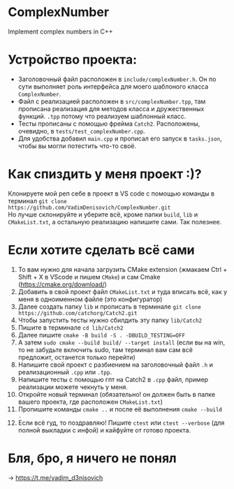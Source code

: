 # ComplexNumber
Implement complex numbers in C++

# Устройство проекта: 
- Заголовочный файл расположен в `include/complexNumber.h`. Он по сути выполняет роль интерфейса для моего шаблоного класса `ComplexNumber`. 
- Файл с реализацией расположен в `src/complexNumber.tpp`, там прописана реализация для методов класса и дружественных функций.
`.tpp` потому что реализуем шаблонный класс.
- Тесты прописаны c помощью фрейма `Catch2`. Расположены, очевидно, в `tests/test_complexNumber.cpp`.
- Для удобства добавил `main.cpp` и прописал его запуск в `tasks.json`, чтобы вы могли потестить что-то своё. 

# Как спиздить у меня проект :)?
Клонируете мой реп себе в проект в VS code c помощью команды в терминал `git clone https://github.com/VadimDenisovich/ComplexNumber.git` <br>
Но лучше склонируйте и уберите всё, кроме папки `build`, `lib` и `СMakeList.txt`, а остальную реализацию напишите сами. Так полезнее. 

# Если хотите сделать всё сами
1) То вам нужно для начала загрузить CMake extension (жмакаем Ctrl + Shift + X в VScode и пишем `CMake`) и сам Cmake (https://cmake.org/download/)  
2) Добавить в свой проект файл `CMakeList.txt` и туда вписать всё, как у меня в одноименном файле (это конфигуратор)
3) Далее создать папку `lib` и прописать в терминале `git clone https://github.com/catchorg/Catch2.git`
4) Чтобы запустить тесты нужно сбилдить эту папку `lib/Catch2` 
5) Пишите в терминале `cd lib/Catch2`
6) Далее пишите `cmake -B build -S . -DBUILD_TESTING=OFF`
7) А затем `sudo cmake --build build/ --target install` (если вы на win, то не забудьте включить sudo, там терминал вам сам всё предложит, останется только перейти)
8) Напишите свой проект с разбиением на заголовочный файл `.h` и реализационный `.cpp` или `.tpp`.
9) Напишите тесты с помощью гпт на Catch2 в `.cpp` файл, пример реализации можете чекнуть у меня. 
10) Откройте новый терминал (обязательно! он должен быть в папке вашего проекта, где расположен `CMakeList.txt`)
11) Пропишите команды `cmake ..` и после её выполнения `cmake --build .`
12) Если всё гуд, то поздравляю! Пишите `ctest` или `ctest --verbose` (для полной выкладки с инфой) и кайфуйте от готово проекта. 

# Бля, бро, я ничего не понял 
-> https://t.me/vadim_d3nisovich